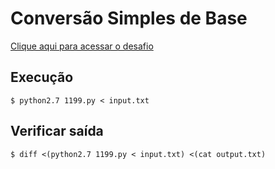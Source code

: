 # Conversão Simples de Base
[Clique aqui para acessar o desafio](https://www.urionlinejudge.com.br/judge/pt/problems/view/1199)

## Execução
```
$ python2.7 1199.py < input.txt
```

## Verificar saída
```
$ diff <(python2.7 1199.py < input.txt) <(cat output.txt)
```